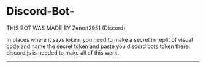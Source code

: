 # Discord-Bot-

THIS BOT WAS MADE BY Zeno#2951 (Discord)

In places where it says token, you need to make a secret in replit of visual code and name the secret token and paste you discord bots token there. discord.js is needed to make all of this work. 

------------------------------------------------------------------------------------------------------------------------------------------------------
